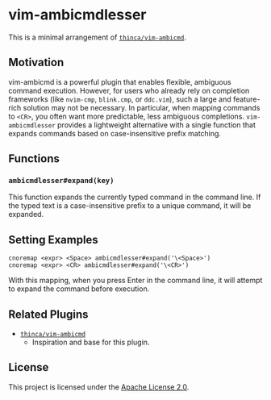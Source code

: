 # vim-ambicmdlesser

This is a minimal arrangement of [`thinca/vim-ambicmd`](https://github.com/thinca/vim-ambicmd).

## Motivation

vim-ambicmd is a powerful plugin that enables flexible, ambiguous command
execution. However, for users who already rely on completion frameworks (like
`nvim-cmp`, `blink.cmp`, or `ddc.vim`), such a large and feature-rich solution
may not be necessary. In particular, when mapping commands to `<CR>`, you often
want more predictable, less ambiguous completions. `vim-ambicmdlesser` provides
a lightweight alternative with a single function that expands commands based on
case-insensitive prefix matching.

## Functions

### `ambicmdlesser#expand(key)`

This function expands the currently typed command in the command line. If the
typed text is a case-insensitive prefix to a unique command, it will be
expanded.

## Setting Examples

```vim
cnoremap <expr> <Space> ambicmdlesser#expand('\<Space>')
cnoremap <expr> <CR> ambicmdlesser#expand('\<CR>')
```

With this mapping, when you press Enter in the command line, it will attempt to
expand the command before execution.

## Related Plugins

- [`thinca/vim-ambicmd`](https://github.com/thinca/vim-ambicmd)
  - Inspiration and base for this plugin.

## License

This project is licensed under the [Apache License 2.0](./LICENSE).
